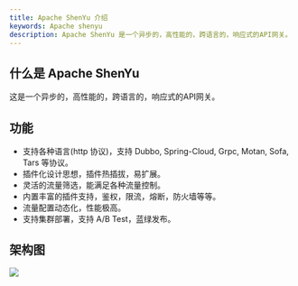 ```yaml
---
title: Apache ShenYu 介绍
keywords: Apache shenyu
description: Apache ShenYu 是一个异步的，高性能的，跨语言的，响应式的API网关。
---
```


## 什么是 Apache ShenYu

这是一个异步的，高性能的，跨语言的，响应式的API网关。

## 功能

* 支持各种语言(http 协议)，支持 Dubbo, Spring-Cloud, Grpc, Motan, Sofa, Tars 等协议。
* 插件化设计思想，插件热插拔，易扩展。
* 灵活的流量筛选，能满足各种流量控制。
* 内置丰富的插件支持，鉴权，限流，熔断，防火墙等等。
* 流量配置动态化，性能极高。
* 支持集群部署，支持 A/B Test，蓝绿发布。

## 架构图

![](/img/architecture/shenyu-framework.png)
